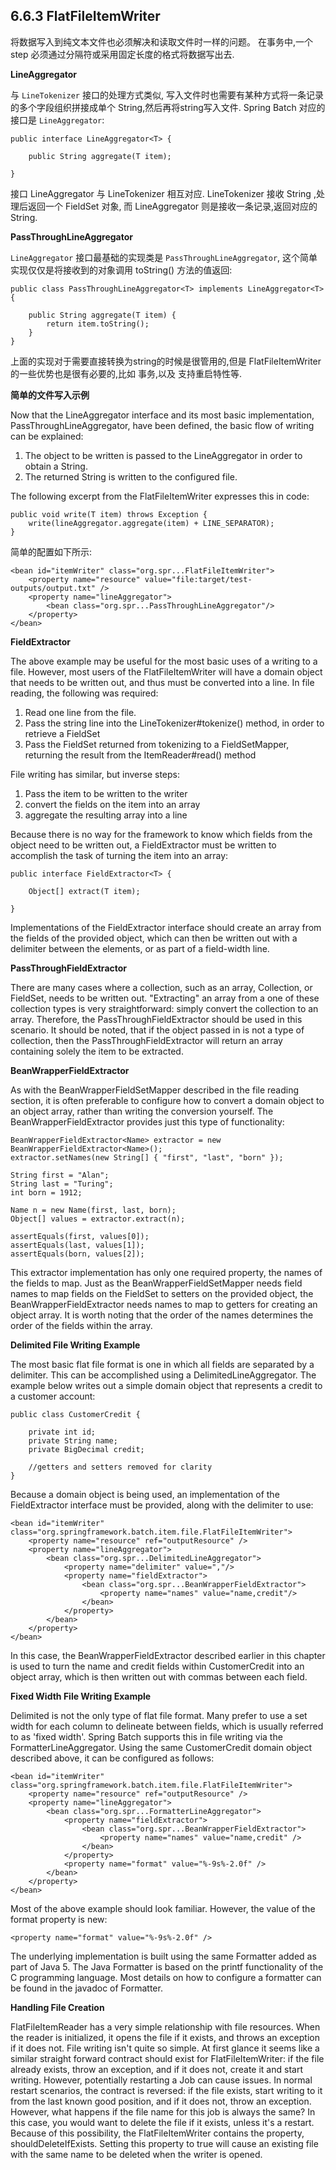 ## 6.6.3 FlatFileItemWriter ##

将数据写入到纯文本文件也必须解决和读取文件时一样的问题。 在事务中,一个 step 必须通过分隔符或采用固定长度的格式将数据写出去.


**LineAggregator**

与 `LineTokenizer` 接口的处理方式类似, 写入文件时也需要有某种方式将一条记录的多个字段组织拼接成单个 String,然后再将string写入文件. Spring Batch 对应的接口是 `LineAggregator`:

	public interface LineAggregator<T> {
	
	    public String aggregate(T item);
	
	}

接口 LineAggregator 与 LineTokenizer 相互对应. LineTokenizer 接收 String ,处理后返回一个 FieldSet 对象, 而 LineAggregator 则是接收一条记录,返回对应的 String.

**PassThroughLineAggregator**

`LineAggregator` 接口最基础的实现类是 `PassThroughLineAggregator`, 这个简单实现仅仅是将接收到的对象调用 toString() 方法的值返回:

	public class PassThroughLineAggregator<T> implements LineAggregator<T> {
	
	    public String aggregate(T item) {
	        return item.toString();
	    }
	}

上面的实现对于需要直接转换为string的时候是很管用的,但是 FlatFileItemWriter 的一些优势也是很有必要的,比如 事务,以及 支持重启特性等.

**简单的文件写入示例**

Now that the LineAggregator interface and its most basic implementation, PassThroughLineAggregator, have been defined, the basic flow of writing can be explained:

1. The object to be written is passed to the LineAggregator in order to obtain a String.
1. The returned String is written to the configured file.

The following excerpt from the FlatFileItemWriter expresses this in code:

	public void write(T item) throws Exception {
	    write(lineAggregator.aggregate(item) + LINE_SEPARATOR);
	}



简单的配置如下所示:

	<bean id="itemWriter" class="org.spr...FlatFileItemWriter">
	    <property name="resource" value="file:target/test-outputs/output.txt" />
	    <property name="lineAggregator">
	        <bean class="org.spr...PassThroughLineAggregator"/>
	    </property>
	</bean>


**FieldExtractor**

The above example may be useful for the most basic uses of a writing to a file. However, most users of the FlatFileItemWriter will have a domain object that needs to be written out, and thus must be converted into a line. In file reading, the following was required:

1. Read one line from the file.
1. Pass the string line into the LineTokenizer#tokenize() method, in order to retrieve a FieldSet
1. Pass the FieldSet returned from tokenizing to a FieldSetMapper, returning the result from the ItemReader#read() method


File writing has similar, but inverse steps:

1. Pass the item to be written to the writer
1. convert the fields on the item into an array
1. aggregate the resulting array into a line


Because there is no way for the framework to know which fields from the object need to be written out, a FieldExtractor must be written to accomplish the task of turning the item into an array:

	public interface FieldExtractor<T> {
	
	    Object[] extract(T item);
	
	}
Implementations of the FieldExtractor interface should create an array from the fields of the provided object, which can then be written out with a delimiter between the elements, or as part of a field-width line.

**PassThroughFieldExtractor**

There are many cases where a collection, such as an array, Collection, or FieldSet, needs to be written out. "Extracting" an array from a one of these collection types is very straightforward: simply convert the collection to an array. Therefore, the PassThroughFieldExtractor should be used in this scenario. It should be noted, that if the object passed in is not a type of collection, then the PassThroughFieldExtractor will return an array containing solely the item to be extracted.

**BeanWrapperFieldExtractor**

As with the BeanWrapperFieldSetMapper described in the file reading section, it is often preferable to configure how to convert a domain object to an object array, rather than writing the conversion yourself. The BeanWrapperFieldExtractor provides just this type of functionality:

	BeanWrapperFieldExtractor<Name> extractor = new BeanWrapperFieldExtractor<Name>();
	extractor.setNames(new String[] { "first", "last", "born" });
	
	String first = "Alan";
	String last = "Turing";
	int born = 1912;
	
	Name n = new Name(first, last, born);
	Object[] values = extractor.extract(n);
	
	assertEquals(first, values[0]);
	assertEquals(last, values[1]);
	assertEquals(born, values[2]);


This extractor implementation has only one required property, the names of the fields to map. Just as the BeanWrapperFieldSetMapper needs field names to map fields on the FieldSet to setters on the provided object, the BeanWrapperFieldExtractor needs names to map to getters for creating an object array. It is worth noting that the order of the names determines the order of the fields within the array.

**Delimited File Writing Example**

The most basic flat file format is one in which all fields are separated by a delimiter. This can be accomplished using a DelimitedLineAggregator. The example below writes out a simple domain object that represents a credit to a customer account:

	public class CustomerCredit {
	
	    private int id;
	    private String name;
	    private BigDecimal credit;
	
	    //getters and setters removed for clarity
	}

Because a domain object is being used, an implementation of the FieldExtractor interface must be provided, along with the delimiter to use:

	<bean id="itemWriter" class="org.springframework.batch.item.file.FlatFileItemWriter">
	    <property name="resource" ref="outputResource" />
	    <property name="lineAggregator">
	        <bean class="org.spr...DelimitedLineAggregator">
	            <property name="delimiter" value=","/>
	            <property name="fieldExtractor">
	                <bean class="org.spr...BeanWrapperFieldExtractor">
	                    <property name="names" value="name,credit"/>
	                </bean>
	            </property>
	        </bean>
	    </property>
	</bean>

In this case, the BeanWrapperFieldExtractor described earlier in this chapter is used to turn the name and credit fields within CustomerCredit into an object array, which is then written out with commas between each field.

**Fixed Width File Writing Example**

Delimited is not the only type of flat file format. Many prefer to use a set width for each column to delineate between fields, which is usually referred to as 'fixed width'. Spring Batch supports this in file writing via the FormatterLineAggregator. Using the same CustomerCredit domain object described above, it can be configured as follows:

	<bean id="itemWriter" class="org.springframework.batch.item.file.FlatFileItemWriter">
	    <property name="resource" ref="outputResource" />
	    <property name="lineAggregator">
	        <bean class="org.spr...FormatterLineAggregator">
	            <property name="fieldExtractor">
	                <bean class="org.spr...BeanWrapperFieldExtractor">
	                    <property name="names" value="name,credit" />
	                </bean>
	            </property>
	            <property name="format" value="%-9s%-2.0f" />
	        </bean>
	    </property>
	</bean>


Most of the above example should look familiar. However, the value of the format property is new:
	
	<property name="format" value="%-9s%-2.0f" />


The underlying implementation is built using the same Formatter added as part of Java 5. The Java Formatter is based on the printf functionality of the C programming language. Most details on how to configure a formatter can be found in the javadoc of Formatter.

**Handling File Creation**

FlatFileItemReader has a very simple relationship with file resources. When the reader is initialized, it opens the file if it exists, and throws an exception if it does not. File writing isn't quite so simple. At first glance it seems like a similar straight forward contract should exist for FlatFileItemWriter: if the file already exists, throw an exception, and if it does not, create it and start writing. However, potentially restarting a Job can cause issues. In normal restart scenarios, the contract is reversed: if the file exists, start writing to it from the last known good position, and if it does not, throw an exception. However, what happens if the file name for this job is always the same? In this case, you would want to delete the file if it exists, unless it's a restart. Because of this possibility, the FlatFileItemWriter contains the property, shouldDeleteIfExists. Setting this property to true will cause an existing file with the same name to be deleted when the writer is opened.